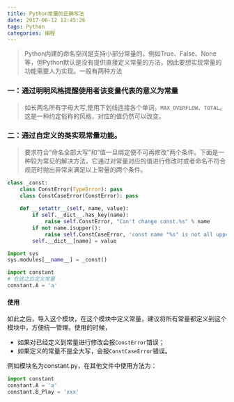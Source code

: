 ```yaml
---
title: Python常量的正确写法
date: 2017-06-12 12:45:26
tags: Python
categories: 编程
---
```


> Python内建的命名空间是支持小部分常量的，例如True、False、None等，但Python默认是没有提供直接定义常量的方法，因此要想实现常量的功能需要人为实现。一般有两种方法

### 一：通过明明风格提醒使用者该变量代表的意义为常量
> 如长两名所有字母大写,使用下划线连接各个单词，`MAX_OVERFLOW`、`TOTAL`。这是一种约定俗称的风格，对应的值仍然可以改变。

### 二：通过自定义的类实现常量功能。
> 要求符合“命名全部大写”和“值一旦绑定便不可再修改”两个条件。下面是一种较为常见的解决方法，它通过对常量对应的值进行修改时或者命名不符合规范时抛出异常来满足以上常量的两个条件。

```python
class _const:
    class ConstError(TypeError): pass
    class ConstCaseError(ConstError): pass
    
    def __setattr__(self, name, value):
        if self.__dict__.has_key(name):
            raise self.ConstError, "Can't change const.%s" % name
        if not name.isupper():
            raise self.ConstCaseError, 'const name "%s" is not all uppercase' % name
        self.__dict__[name] = value

import sys
sys.modules[__name__] = _const()

import constant
# 在这之后定义常量
constant.A = 'a'

```
#### 使用

如此之后，导入这个模块，在这个模块中定义常量，建议将所有常量都定义到这个模块中，方便统一管理。使用的时候，

- 如果对已经定义到常量进行修改会报`ConstError`错误；
- 如果定义的常量不是全大写，会报`ConstCaseError`错误。

例如模块名为constant.py，在其他文件中使用方法为：
```python
import constant
constant.A = 'a'
constant.B_Play = 'xxx'
```
